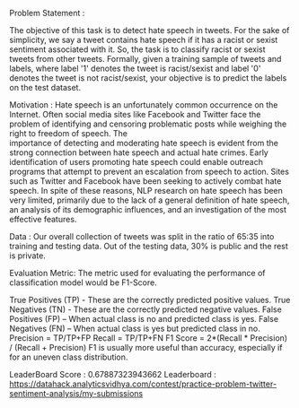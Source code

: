 

Problem Statement :

The objective of this task is to detect hate speech in tweets. For the sake of simplicity, we say a tweet contains hate 
speech if it has a racist or sexist sentiment associated with it. So, the task is to classify racist or sexist tweets from 
other tweets.
Formally, given a training sample of tweets and labels, where label '1' denotes the tweet is racist/sexist and label '0' 
denotes the tweet is not racist/sexist, your objective is to predict the labels on the test dataset.



Motivation :
Hate  speech  is  an  unfortunately  common  occurrence  on  the  Internet.  Often social media sites like Facebook and Twitter
face the problem of identifying and censoring  problematic  posts  while weighing the right to freedom of speech. The  
importance  of  detecting  and  moderating hate  speech  is  evident  from  the  strong  connection between hate speech and 
actual hate crimes. Early identification of users promoting  hate  speech  could  enable  outreach  programs that attempt to 
prevent an escalation from speech to action. Sites such as Twitter and Facebook have been seeking  to  actively  combat  hate  
speech. In spite of these reasons, NLP research on hate speech has been very limited, primarily due to the lack of a general 
definition of hate speech, an analysis of its demographic influences, and an investigation of the most effective features.



Data :
Our overall collection of tweets was split in the ratio of 65:35 into training and testing data. Out of the testing data, 
30% is public and the rest is private.



Evaluation Metric:
The metric used for evaluating the performance of classification model would be F1-Score.

True Positives (TP) - These are the correctly predicted positive values. 
True Negatives (TN) - These are the correctly predicted negative values.
False Positives (FP) – When actual class is no and predicted class is yes.
False Negatives (FN) – When actual class is yes but predicted class in no.
Precision = TP/TP+FP
Recall = TP/TP+FN
F1 Score = 2*(Recall * Precision) / (Recall + Precision)
F1 is usually more useful than accuracy, especially if for an uneven class distribution.



LeaderBoard Score : 0.67887323943662
Leaderboard : https://datahack.analyticsvidhya.com/contest/practice-problem-twitter-sentiment-analysis/my-submissions
